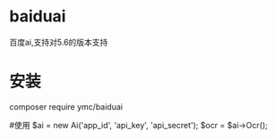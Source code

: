 # baiduai
百度ai,支持对5.6的版本支持
# 安装
composer require ymc/baiduai

#使用
$ai = new Ai('app_id', 'api_key', 'api_secret');
$ocr = $ai->Ocr();
